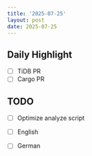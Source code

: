 ```yaml
---
title: '2025-07-25'
layout: post
date: 2025-07-25
---
```


**Daily Highlight**
---

- [ ] TiDB PR
- [ ] Cargo PR

**TODO**
---

- [ ] Optimize analyze script
- [ ] English
- [ ] German

